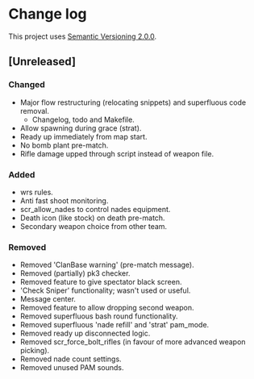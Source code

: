 # Change log

This project uses [Semantic Versioning 2.0.0](http://semver.org/spec/v2.0.0.html).

## [Unreleased]

### Changed
- Major flow restructuring (relocating snippets) and superfluous code removal.
    - Changelog, todo and Makefile.
- Allow spawning during grace (strat).
- Ready up immediately from map start.
- No bomb plant pre-match.
- Rifle damage upped through script instead of weapon file.

### Added
- wrs rules.
- Anti fast shoot monitoring.
- scr_allow_nades to control nades equipment.
- Death icon (like stock) on death pre-match.
- Secondary weapon choice from other team.

### Removed
- Removed 'ClanBase warning' (pre-match message).
- Removed (partially) pk3 checker.
- Removed feature to give spectator black screen.
- 'Check Sniper' functionality; wasn't used or useful.
- Message center.
- Removed feature to allow dropping second weapon.
- Removed superfluous bash round functionality.
- Removed superfluous 'nade refill' and 'strat' pam_mode.
- Removed ready up disconnected logic.
- Removed scr_force_bolt_rifles (in favour of more advanced weapon picking).
- Removed nade count settings.
- Removed unused PAM sounds.
